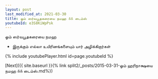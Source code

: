 ```yaml
---
layout: post
last_modified_at: 2021-03-30
title: ஓம் ஸர்வபூதகரையை நமஹ ௧௧ டைம்ஸ்
youtubeId: e3S8KiWpPsk
---
```

 
 
 ஓம் ஸர்வபூதகரையை நமஹ  
 
 -  இருக்கும் எல்லா உயிரினங்களையும் யார் அழிக்கிறார்கள் 
 
  
 
  
 
 
 
 
 
 


{% include youtubePlayer.html id=page.youtubeId %}
 
[Next]({{ site.baseurl }}{% link  split2/_posts/2015-03-31-ஓம் ஹரிநாக்ஷயை நமஹ ௧௧ டைம்ஸ்.md%})
 
